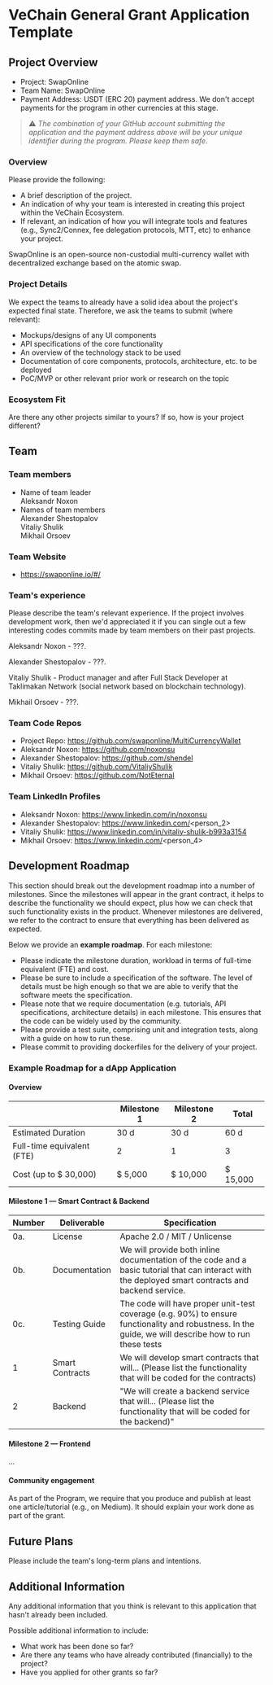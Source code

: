 # VeChain General Grant Application Template

## Project Overview

- Project: SwapOnline
- Team Name: SwapOnline
- Payment Address: USDT (ERC 20) payment address. We don't accept payments for the program in other currencies at this stage.

> ⚠️ *The combination of your GitHub account submitting the application and the payment address above will be your unique identifier during the program. Please keep them safe.*

### Overview

Please provide the following:
- A brief description of the project.
- An indication of why your team is interested in creating this project within the VeChain Ecosystem.
- If relevant, an indication of how you will integrate tools and features (e.g., Sync2/Connex, fee delegation protocols, MTT, etc) to enhance your project.

SwapOnline is an open-source non-custodial multi-currency wallet with decentralized exchange based on the atomic swap.

### Project Details

We expect the teams to already have a solid idea about the project's expected final state.
Therefore, we ask the teams to submit (where relevant):
- Mockups/designs of any UI components
- API specifications of the core functionality
- An overview of the technology stack to be used
- Documentation of core components, protocols, architecture, etc. to be deployed
- PoC/MVP or other relevant prior work or research on the topic

### Ecosystem Fit
Are there any other projects similar to yours? If so, how is your project different?

## Team

### Team members

- Name of team leader\
	Aleksandr Noxon
- Names of team members\
	Alexander Shestopalov\
    Vitaliy Shulik\
    Mikhail Orsoev
### Team Website

- https://swaponline.io/#/

### Team's experience

Please describe the team's relevant experience. If the project involves development work, then we'd appreciated it if you can single out a few interesting codes commits made by team members on their past projects.

Aleksandr Noxon - ???.

Alexander Shestopalov - ???.

Vitaliy Shulik - Product manager and after Full Stack Developer at Taklimakan Network (social network based on blockchain technology).

Mikhail Orsoev - ???.


### Team Code Repos

- Project Repo: https://github.com/swaponline/MultiCurrencyWallet
- Aleksandr Noxon: https://github.com/noxonsu
- Alexander Shestopalov: https://github.com/shendel
- Vitaliy Shulik: https://github.com/VitaliyShulik
- Mikhail Orsoev: https://github.com/NotEternal

### Team LinkedIn Profiles

- Aleksandr Noxon: https://www.linkedin.com/in/noxonsu
- Alexander Shestopalov: https://www.linkedin.com/<person_2>
- Vitaliy Shulik: https://www.linkedin.com/in/vitaliy-shulik-b993a3154
- Mikhail Orsoev: https://www.linkedin.com/<person_4>

## Development Roadmap

This section should break out the development roadmap into a number of milestones. Since the milestones will appear in the grant contract, it helps to describe the functionality we should expect, plus how we can check that such functionality exists in the product. Whenever milestones are delivered, we refer to the contract to ensure that everything has been delivered as expected.

Below we provide an <b>example roadmap</b>. For each milestone:

- Please indicate the milestone duration, workload in terms of full-time equivalent (FTE) and cost. 
- Please be sure to include a specification of the software. The level of details must be high enough so that we are able to verify that the software meets the specification.
- Please note that we require documentation (e.g. tutorials, API specifications, architecture details) in each milestone. This ensures that the code can be widely used by the community.
- Please provide a test suite, comprising unit and integration tests, along with a guide on how to run these.
- Please commit to providing dockerfiles for the delivery of your project.


### Example Roadmap for a dApp Application

#### Overview

|  | Milestone 1 | Milestone 2 | Total |
| - | - |- | - |
| Estimated Duration | 30 d | 30 d | 60 d |
| Full-time equivalent (FTE) | 2 | 1 | 3 |
| Cost (up to $ 30,000) | $ 5,000 | $ 10,000 | $ 15,000|

#### Milestone 1 — Smart Contract & Backend

| Number | Deliverable | Specification |
|-|-|-|
| 0a.| License | Apache 2.0 / MIT / Unlicense |
| 0b. | Documentation | We will provide both inline documentation of the code and a basic tutorial that can interact with the deployed smart contracts and backend service. |
| 0c. | Testing Guide | The code will have proper unit-test coverage (e.g. 90%) to ensure functionality and robustness. In the guide, we will describe how to run these tests |
| 1 | Smart Contracts | We will develop smart contracts that will...  (Please list the functionality that will be coded for the contracts) |
| 2 | Backend | "We will create a backend service that will... (Please list the functionality that will be coded for the backend)" |

#### Milestone 2  —  Frontend

...

#### Community engagement

As part of the Program, we require that you produce and publish at least one article/tutorial (e.g., on Medium). It should explain your work done as part of the grant.

## Future Plans

Please include the team's long-term plans and intentions.

## Additional Information

Any additional information that you think is relevant to this application that hasn't already been included.

Possible additional information to include:
- What work has been done so far?
- Are there any teams who have already contributed (financially) to the project?
- Have you applied for other grants so far?
